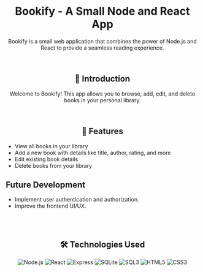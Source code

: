 <h1 align="center">Bookify - A Small Node and React App</h1>

<p align="center">
  Bookify is a small web application that combines the power of Node.js and React to provide a seamless reading experience. 
</p>

<br>

<h2 align="center">📖 Introduction</h2>

<p align="center">
  Welcome to Bookify! This app allows you to browse, add, edit, and delete books in your personal library. 
</p>

<br>

<h2 align="center">🚀 Features</h2>

- View all books in your library
- Add a new book with details like title, author, rating, and more
- Edit existing book details
- Delete books from your library

## Future Development

- Implement user authentication and authorization.
- Improve the frontend UI/UX.

<br>

<br>
<h2 align="center">🛠️ Technologies Used</h2>

<p align="center">
  <img src="https://img.shields.io/badge/Node.js-339933?style=for-the-badge&logo=node.js&logoColor=white" alt="Node.js" />
  <img src="https://img.shields.io/badge/React-61DAFB?style=for-the-badge&logo=react&logoColor=white" alt="React" />
  <img src="https://img.shields.io/badge/Express-000000?style=for-the-badge&logo=express&logoColor=white" alt="Express" />
  <img src="https://img.shields.io/badge/SQLite-003B57?style=for-the-badge&logo=sqlite&logoColor=white" alt="SQLite" />
  <img src="https://img.shields.io/badge/SQL3-4479A1?style=for-the-badge&logo=sqlite&logoColor=white" alt="SQL3" />
  <img src="https://img.shields.io/badge/HTML5-E34F26?style=for-the-badge&logo=html5&logoColor=white" alt="HTML5" />
  <img src="https://img.shields.io/badge/CSS3-1572B6?style=for-the-badge&logo=css3&logoColor=white" alt="CSS3" />
</p>
